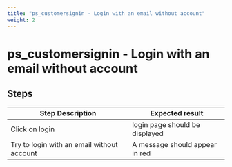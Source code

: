 ```yaml
---
title: "ps_customersignin - Login with an email without account"
weight: 2
---
```


# ps_customersignin - Login with an email without account
## Steps
| Step Description | Expected result |
| ----- | ----- |
| Click on login | login page should be displayed |
| Try to login with an email without account | A message should appear in red |
